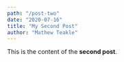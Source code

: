 ```yaml
---
path: "/post-two"
date: "2020-07-16"
title: "My Second Post"
author: "Mathew Teakle"
---
```


This is the content of the **second post**. 